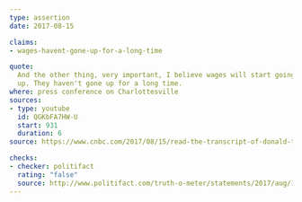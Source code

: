 ```yaml
---
type: assertion
date: 2017-08-15

claims:
- wages-havent-gone-up-for-a-long-time

quote:
  And the other thing, very important, I believe wages will start going
  up. They haven't gone up for a long time.
where: press conference on Charlottesville
sources:
- type: youtube
  id: QGKbFA7HW-U
  start: 931
  duration: 6
source: https://www.cnbc.com/2017/08/15/read-the-transcript-of-donald-trumps-jaw-dropping-press-conference.html

checks:
- checker: politifact
  rating: "false"
  source: http://www.politifact.com/truth-o-meter/statements/2017/aug/17/donald-trump/donald-trump-says-wages-havent-gone-long-time-s-wr/
---
```

